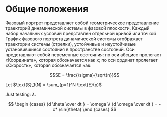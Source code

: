 # Общие положения

Фазовый портрет представляет собой геометрическое представление траекторий динамической системы в фазовой плоскости. Каждый набор начальных условий представлен отдельной кривой или точкой
График фазового портрета динамической системы отображает траектории системы (стрелки), устойчивые и неустойчивые установившиеся состояния в пространстве состояний. Оси представляют собой переменные состояния: по оси абсцисс пролегает «Координата», которая обозначается как x; по оси ординат пролегает «Скорость», которая обозначается как:

```math
SE = \frac{\sigma}{\sqrt{n}}
```

Let $\text{S}_1(N) = \sum_{p=1}^N \text{E}(p)$

Just testing: $\lambda{}$.

$$
\begin {cases}
{d \theta \over dt } = \omega \\
{d \omega \over dt } = - c* \sin(\theta)
\end {cases}
$$
